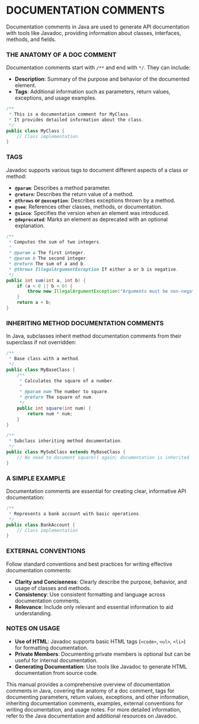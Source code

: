 # DOCUMENTATION COMMENTS

Documentation comments in Java are used to generate API documentation with tools like Javadoc, providing information about classes, interfaces, methods, and fields.

### THE ANATOMY OF A DOC COMMENT

Documentation comments start with `/**` and end with `*/`. They can include:
- **Description**: Summary of the purpose and behavior of the documented element.
- **Tags**: Additional information such as parameters, return values, exceptions, and usage examples.

```java
/**
 * This is a documentation comment for MyClass.
 * It provides detailed information about the class.
 */
public class MyClass {
    // Class implementation
}
```

### TAGS

Javadoc supports various tags to document different aspects of a class or method:

- **`@param`**: Describes a method parameter.
- **`@return`**: Describes the return value of a method.
- **`@throws` or `@exception`**: Describes exceptions thrown by a method.
- **`@see`**: References other classes, methods, or documentation.
- **`@since`**: Specifies the version when an element was introduced.
- **`@deprecated`**: Marks an element as deprecated with an optional explanation.

```java
/**
 * Computes the sum of two integers.
 * 
 * @param a The first integer.
 * @param b The second integer.
 * @return The sum of a and b.
 * @throws IllegalArgumentException If either a or b is negative.
 */
public int sum(int a, int b) {
    if (a < 0 || b < 0) {
        throw new IllegalArgumentException("Arguments must be non-negative");
    }
    return a + b;
}
```

### INHERITING METHOD DOCUMENTATION COMMENTS

In Java, subclasses inherit method documentation comments from their superclass if not overridden:

```java
/**
 * Base class with a method.
 */
public class MyBaseClass {
    /**
     * Calculates the square of a number.
     *
     * @param num The number to square.
     * @return The square of num.
     */
    public int square(int num) {
        return num * num;
    }
}

/**
 * Subclass inheriting method documentation.
 */
public class MySubClass extends MyBaseClass {
    // No need to document square() again; documentation is inherited
}
```

### A SIMPLE EXAMPLE

Documentation comments are essential for creating clear, informative API documentation:

```java
/**
 * Represents a bank account with basic operations.
 */
public class BankAccount {
    // Class implementation
}
```

### EXTERNAL CONVENTIONS

Follow standard conventions and best practices for writing effective documentation comments:
- **Clarity and Conciseness**: Clearly describe the purpose, behavior, and usage of classes and methods.
- **Consistency**: Use consistent formatting and language across documentation comments.
- **Relevance**: Include only relevant and essential information to aid understanding.

### NOTES ON USAGE

- **Use of HTML**: Javadoc supports basic HTML tags (`<code>`, `<ul>`, `<li>`) for formatting documentation.
- **Private Members**: Documenting private members is optional but can be useful for internal documentation.
- **Generating Documentation**: Use tools like Javadoc to generate HTML documentation from source code.

This manual provides a comprehensive overview of documentation comments in Java, covering the anatomy of a doc comment, tags for documenting parameters, return values, exceptions, and other information, inheriting documentation comments, examples, external conventions for writing documentation, and usage notes. For more detailed information, refer to the Java documentation and additional resources on Javadoc.
